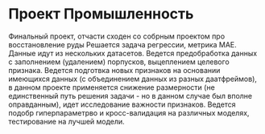 # Проект Промышленность
Финальный проект, отчасти сходен со собрным проектом про восстановление руды
Решается задача регрессии, метрика MAE. Данные идут из нескольких датасетов. Ведется предобработка данных с заполнением (удалением) порпусков, выцеплением целевого признака. Ведется подготвка новых признаков на основании имеющихся данных (с объединением данных из разных даатфреймов), в данном проекте применяется снижение размерности (не единственный путь решения задачи - но в данном случае был вполне оправданным), идет исследование важности признаков. Ведется подобр гиперпараметрво и кросс-валидация на различных моделях, тестирование на лучшей модели. 
